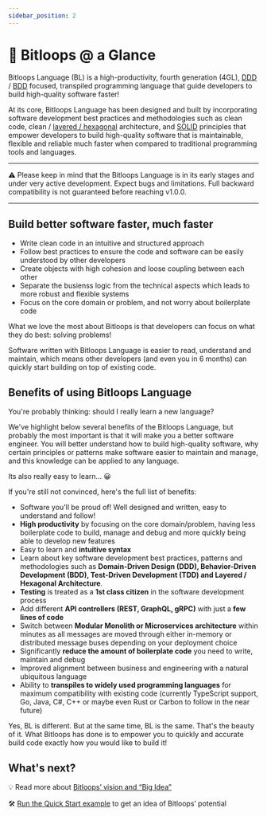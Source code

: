 ```yaml
---
sidebar_position: 2
---
```


# 👀 Bitloops @ a Glance

Bitloops Language (BL) is a high-productivity, fourth generation (4GL), [DDD](https://bitloops.com/docs/bitloops-language/learning/domain-driven-design) / [BDD](https://en.wikipedia.org/wiki/Behavior-driven_development) focused, transpiled programming language that guide developers to build high-quality software faster!

At its core, Bitloops Language has been designed and built by incorporating software development best practices and methodologies such as clean code, clean / [layered / hexagonal](https://alistair.cockburn.us/hexagonal-architecture/) architecture, and [SOLID](https://www.pentalog.com/blog/it-development-technology/solid-principles-object-oriented-programming/) principles that empower developers to build high-quality software that is maintainable, flexible and reliable much faster when compared to traditional programming tools and languages. 

---
⚠️ Please keep in mind that the Bitloops Language is in its early stages
and under very active development. Expect bugs and limitations.
Full backward compatibility is not guaranteed before reaching v1.0.0.

---

## Build better software faster, much faster

- Write clean code in an intuitive and structured approach
- Follow best practices to ensure the code and software can be easily understood by other developers
- Create objects with high cohesion and loose coupling between each other
- Separate the busienss logic from the technical aspects which leads to more robust and flexible systems
- Focus on the core domain or problem, and not worry about boilerplate code

What we love the most about Bitloops is that developers can focus on what they do best: solving problems! 

Software written with Bitloops Language is easier to read, understand and maintain, which means other developers (and even you in 6 months) can quickly start building on top of existing code.

## Benefits of using Bitloops Language

You're probably thinking: should I really learn a new language? 

We've highlight below several benefits of the Bitloops Language, but probably the most important is that it will make you a better software engineer. You will better understand how to build high-quality software, why certain principles or patterns make software easier to maintain and manage, and this knowledge can be applied to any language. 

Its also really easy to learn... 😀

If you're still not convinced, here's the full list of benefits:

- Software you'll be proud of! Well designed and written, easy to understand and follow!
- **High productivity** by focusing on the core domain/problem, having less boilerplate code to build, manage and debug and more quickly being able to develop new features
- Easy to learn and **intuitive syntax**
- Learn about key software development best practices, patterns and methodologies such as **Domain-Driven Design (DDD), Behavior-Driven Development (BDD), Test-Driven Development (TDD) and Layered / Hexagonal Architecture**.
- **Testing** is treated as a **1st class citizen** in the software development process
- Add different **API controllers (REST, GraphQL, gRPC)** with just a **few lines of code**
- Switch between **Modular Monolith or Microservices architecture** within minutes as all messages are moved through either in-memory or distributed message buses depending on your deployment choice
- Significantly **reduce the amount of boilerplate code** you need to write, maintain and debug
- Improved alignment between business and engineering with a natural ubiquitous language
- Ability to **transpiles to widely used programming languages** for maximum compatibility with existing code (currently TypeScript support, Go, Java, C#, C++ or maybe even Rust or Carbon to follow in the near future)

Yes, BL is different. But at the same time, BL is the same. That's the beauty of it. What Bitloops has done is to empower you to quickly and accurate build code exactly how you would like to build it!


## What's next?

💡 Read more about [Bitloops’ vision and “Big Idea”](https://bitloops.com/docs/bitloops-language/intro/big_idea)

🛠️ [Run the Quick Start example](https://bitloops.com/docs/bitloops-language/category/getting-started) to get an idea of Bitloops’ potential
